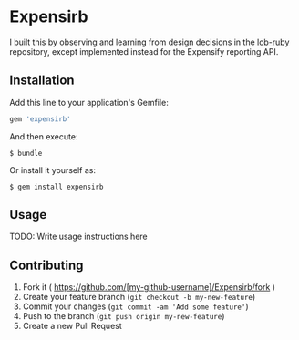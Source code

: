 # Expensirb

I built this by observing and learning from design decisions in the [lob-ruby](https://github.com/lob/lob-ruby) repository,
except implemented instead for the Expensify reporting API.

## Installation

Add this line to your application's Gemfile:

```ruby
gem 'expensirb'
```

And then execute:

    $ bundle

Or install it yourself as:

    $ gem install expensirb

## Usage

TODO: Write usage instructions here

## Contributing

1. Fork it ( https://github.com/[my-github-username]/Expensirb/fork )
2. Create your feature branch (`git checkout -b my-new-feature`)
3. Commit your changes (`git commit -am 'Add some feature'`)
4. Push to the branch (`git push origin my-new-feature`)
5. Create a new Pull Request
